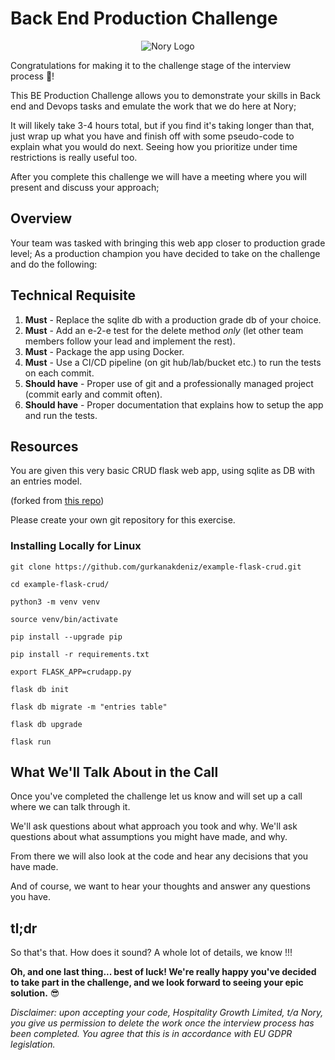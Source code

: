# Back End Production Challenge

<p align="center">
    <img alt="Nory Logo"
        src="https://nory.ai/static/media/n-logo.34190c70.svg"
    />
</p>

Congratulations for making it to the challenge stage of the interview process 💪! 

This BE Production Challenge allows you to demonstrate your skills in Back end and Devops tasks and emulate the work that we do here at Nory; 

It will likely take 3-4 hours total, but if you find it's taking longer than that, just wrap up what you have and finish off with some pseudo-code to explain what you would do next. Seeing how you prioritize under time restrictions is really useful too.

After you complete this challenge we will have a meeting where you will present and discuss your approach;


 
## Overview
 
 Your team was tasked with bringing this web app closer to production grade level; 
 As a production champion you have decided to take on the challenge and do the following:
 ## Technical Requisite

1.  **Must** - Replace the sqlite db with a production grade db of your choice.
2.  **Must** - Add an e-2-e test for the delete method *only* (let other team members follow your lead and implement the rest).
3.  **Must** - Package the app using Docker.
4.  **Must** - Use a CI/CD pipeline (on git hub/lab/bucket etc.) to run the tests on each commit.
5.  **Should have** - Proper use of git and a professionally managed project (commit early and commit often).
6.  **Should have** - Proper documentation that explains how to setup the app and run the tests.


## Resources

You are given this very basic CRUD flask web app, using sqlite as DB with an entries model.

(forked from [this repo](https://github.com/gurkanakdeniz/example-flask-crud))

Please create your own git repository for this exercise.

  
### Installing Locally for Linux

```
git clone https://github.com/gurkanakdeniz/example-flask-crud.git

cd example-flask-crud/

python3 -m venv venv

source venv/bin/activate

pip install --upgrade pip

pip install -r requirements.txt

export FLASK_APP=crudapp.py

flask db init

flask db migrate -m "entries table"

flask db upgrade

flask run
```

## What We'll Talk About in the Call

Once you've completed the challenge let us know and will set up a call where we can talk through it. 

We'll ask questions about what approach you took and why. We'll ask questions about what assumptions you might have made, and why.

From there we will also look at the code and hear any decisions that you have made.  

And of course, we want to hear your thoughts and answer any questions you have.


## tl;dr

So that's that. How does it sound? A whole lot of details, we know !!!

**Oh, and one last thing... best of luck! We're really happy you've decided to take part in the challenge, and we look forward to seeing your epic solution.** 😎


_Disclaimer: upon accepting your code, Hospitality Growth Limited, t/a Nory, you give us permission to delete the work once the interview process has been completed. You agree that this is in accordance with EU GDPR legislation._
